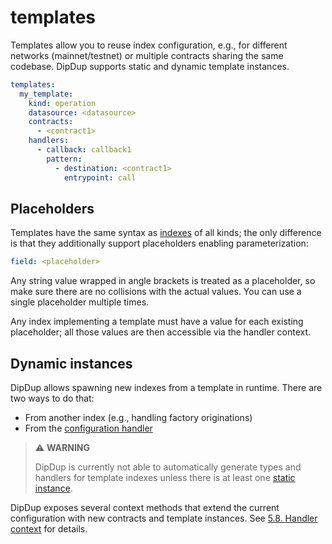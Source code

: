 # templates

Templates allow you to reuse index configuration, e.g., for different networks (mainnet/testnet) or multiple contracts sharing the same codebase. DipDup supports static and dynamic template instances.

```yaml
templates:
  my_template:
    kind: operation
    datasource: <datasource>
    contracts:
      - <contract1>
    handlers:
      - callback: callback1
        pattern:
          - destination: <contract1>
            entrypoint: call
```

## Placeholders

Templates have the same syntax as [indexes](indexes/README.md) of all kinds; the only difference is that they additionally support placeholders enabling parameterization:

```yaml
field: <placeholder>
```

Any string value wrapped in angle brackets is treated as a placeholder, so make sure there are no collisions with the actual values. You can use a single placeholder multiple times.

Any index implementing a template must have a value for each existing placeholder; all those values are then accessible via the handler context.

## Dynamic instances

DipDup allows spawning new indexes from a template in runtime. There are two ways to do that:

* From another index (e.g., handling factory originations)
* From the [configuration handler](../cli-reference/dipdup-run.md#custom-initialization)

> ⚠ **WARNING**
>
> DipDup is currently not able to automatically generate types and handlers for template indexes unless there is at least one [static instance](indexes/template.md).

DipDup exposes several context methods that extend the current configuration with new contracts and template instances. See [5.8. Handler context](../advanced/handler-context.md) for details.
